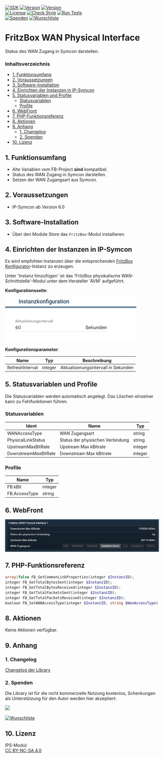 [![SDK](https://img.shields.io/badge/Symcon-PHPModul-red.svg)](https://www.symcon.de/service/dokumentation/entwicklerbereich/sdk-tools/sdk-php/)
[![Version](https://img.shields.io/badge/Modul%20version-0.80-blue.svg)]()
[![Version](https://img.shields.io/badge/Symcon%20Version-6.0%20%3E-green.svg)](https://community.symcon.de/t/ip-symcon-6-0-testing/44478)  
[![License](https://img.shields.io/badge/License-CC%20BY--NC--SA%204.0-green.svg)](https://creativecommons.org/licenses/by-nc-sa/4.0/)
[![Check Style](https://github.com/Nall-chan/FritzBox/workflows/Check%20Style/badge.svg)](https://github.com/Nall-chan/FritzBox/actions) [![Run Tests](https://github.com/Nall-chan/FritzBox/workflows/Run%20Tests/badge.svg)](https://github.com/Nall-chan/FritzBox/actions)  
[![Spenden](https://www.paypalobjects.com/de_DE/DE/i/btn/btn_donate_SM.gif)](#2-spenden)
[![Wunschliste](https://img.shields.io/badge/Wunschliste-Amazon-ff69fb.svg)](#2-spenden)  

# FritzBox WAN Physical Interface <!-- omit in toc -->
Status des WAN Zugang in Symcon darstellen.  

### Inhaltsverzeichnis <!-- omit in toc -->

- [1. Funktionsumfang](#1-funktionsumfang)
- [2. Voraussetzungen](#2-voraussetzungen)
- [3. Software-Installation](#3-software-installation)
- [4. Einrichten der Instanzen in IP-Symcon](#4-einrichten-der-instanzen-in-ip-symcon)
- [5. Statusvariablen und Profile](#5-statusvariablen-und-profile)
  - [Statusvariablen](#statusvariablen)
  - [Profile](#profile)
- [6. WebFront](#6-webfront)
- [7. PHP-Funktionsreferenz](#7-php-funktionsreferenz)
- [8. Aktionen](#8-aktionen)
- [9. Anhang](#9-anhang)
  - [1. Changelog](#1-changelog)
  - [2. Spenden](#2-spenden)
- [10. Lizenz](#10-lizenz)

## 1. Funktionsumfang

* Alte Variablen vom FB-Project **sind** kompatibel.  
* Status des WAN Zugang in Symcon darstellen.  
* Setzen der WAN Zugangsart aus Symcon.  
  
## 2. Voraussetzungen

- IP-Symcon ab Version 6.0

## 3. Software-Installation

* Über den Module Store das `FritzBox`-Modul installieren.

## 4. Einrichten der Instanzen in IP-Symcon

 Es wird empfohlen Instanzen über die entsprechenden [FritzBox Konfigurator](../FritzBox%20Configurator/README.md)-Instanz zu erzeugen.  
 
 Unter 'Instanz hinzufügen' ist das 'FritzBox physikalische WAN-Schnittstelle'-Modul unter dem Hersteller 'AVM' aufgeführt.

__Konfigurationsseite__:

![Config](imgs/config.png)  

__Konfigurationsparameter__:  

| Name            | Typ     | Beschreibung                         |
| --------------- | ------- | ------------------------------------ |
| RefreshInterval | integer | Aktualisierungsintervall in Sekunden |

## 5. Statusvariablen und Profile

Die Statusvariablen werden automatisch angelegt. Das Löschen einzelner kann zu Fehlfunktionen führen.

### Statusvariablen

| Ident                | Name                             | Typ     |
| -------------------- | -------------------------------- | ------- |
| WANAccessType        | WAN Zugangsart                   | string  |
| PhysicalLinkStatus   | Status der physischen Verbindung | string  |
| UpstreamMaxBitRate   | Upstream Max kBitrate            | integer |
| DownstreamMaxBitRate | Downstream Max kBitrate          | integer |

### Profile

| Name          | Typ     |
| ------------- | ------- |
| FB.kBit       | integer |
| FB.AccessType | string  |

## 6. WebFront

![WebFront](imgs/webfront.png)  

## 7. PHP-Funktionsreferenz

```php
array|false FB_GetCommonLinkProperties(integer $InstanzID);
integer FB_GetTotalBytesSent(integer $InstanzID);
integer FB_GetTotalBytesReceived(integer $InstanzID);
integer FB_GetTotalPacketsSent(integer $InstanzID);
integer FB_GetTotalPacketsReceived(integer $InstanzID);
boolean FB_SetWANAccessType(integer $InstanzID, string $WanAccessType);
```

## 8. Aktionen

Keine Aktionen verfügbar.

## 9. Anhang

### 1. Changelog

[Changelog der Library](../README.md#changelog)

### 2. Spenden

  Die Library ist für die nicht kommerzielle Nutzung kostenlos, Schenkungen als Unterstützung für den Autor werden hier akzeptiert:  

<a href="https://www.paypal.com/donate?hosted_button_id=G2SLW2MEMQZH2" target="_blank"><img src="https://www.paypalobjects.com/de_DE/DE/i/btn/btn_donate_LG.gif" border="0" /></a>  

[![Wunschliste](https://img.shields.io/badge/Wunschliste-Amazon-ff69fb.svg)](https://www.amazon.de/hz/wishlist/ls/YU4AI9AQT9F?ref_=wl_share) 

## 10. Lizenz

  IPS-Modul:  
  [CC BY-NC-SA 4.0](https://creativecommons.org/licenses/by-nc-sa/4.0/)  

